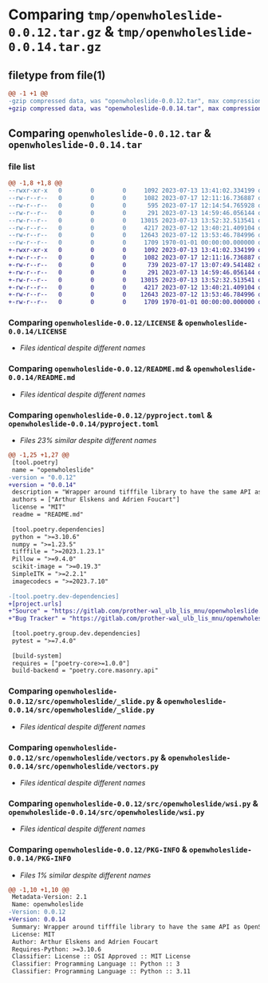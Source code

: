 # Comparing `tmp/openwholeslide-0.0.12.tar.gz` & `tmp/openwholeslide-0.0.14.tar.gz`

## filetype from file(1)

```diff
@@ -1 +1 @@
-gzip compressed data, was "openwholeslide-0.0.12.tar", max compression
+gzip compressed data, was "openwholeslide-0.0.14.tar", max compression
```

## Comparing `openwholeslide-0.0.12.tar` & `openwholeslide-0.0.14.tar`

### file list

```diff
@@ -1,8 +1,8 @@
--rwxr-xr-x   0        0        0     1092 2023-07-13 13:41:02.334199 openwholeslide-0.0.12/LICENSE
--rw-r--r--   0        0        0     1082 2023-07-17 12:11:16.736887 openwholeslide-0.0.12/README.md
--rw-r--r--   0        0        0      595 2023-07-17 12:14:54.765928 openwholeslide-0.0.12/pyproject.toml
--rw-r--r--   0        0        0      291 2023-07-13 14:59:46.056144 openwholeslide-0.0.12/src/openwholeslide/__init__.py
--rw-r--r--   0        0        0    13015 2023-07-13 13:52:32.513541 openwholeslide-0.0.12/src/openwholeslide/_slide.py
--rw-r--r--   0        0        0     4217 2023-07-12 13:40:21.409104 openwholeslide-0.0.12/src/openwholeslide/vectors.py
--rw-r--r--   0        0        0    12643 2023-07-12 13:53:46.784996 openwholeslide-0.0.12/src/openwholeslide/wsi.py
--rw-r--r--   0        0        0     1709 1970-01-01 00:00:00.000000 openwholeslide-0.0.12/PKG-INFO
+-rwxr-xr-x   0        0        0     1092 2023-07-13 13:41:02.334199 openwholeslide-0.0.14/LICENSE
+-rw-r--r--   0        0        0     1082 2023-07-17 12:11:16.736887 openwholeslide-0.0.14/README.md
+-rw-r--r--   0        0        0      739 2023-07-17 13:07:49.541482 openwholeslide-0.0.14/pyproject.toml
+-rw-r--r--   0        0        0      291 2023-07-13 14:59:46.056144 openwholeslide-0.0.14/src/openwholeslide/__init__.py
+-rw-r--r--   0        0        0    13015 2023-07-13 13:52:32.513541 openwholeslide-0.0.14/src/openwholeslide/_slide.py
+-rw-r--r--   0        0        0     4217 2023-07-12 13:40:21.409104 openwholeslide-0.0.14/src/openwholeslide/vectors.py
+-rw-r--r--   0        0        0    12643 2023-07-12 13:53:46.784996 openwholeslide-0.0.14/src/openwholeslide/wsi.py
+-rw-r--r--   0        0        0     1709 1970-01-01 00:00:00.000000 openwholeslide-0.0.14/PKG-INFO
```

### Comparing `openwholeslide-0.0.12/LICENSE` & `openwholeslide-0.0.14/LICENSE`

 * *Files identical despite different names*

### Comparing `openwholeslide-0.0.12/README.md` & `openwholeslide-0.0.14/README.md`

 * *Files identical despite different names*

### Comparing `openwholeslide-0.0.12/pyproject.toml` & `openwholeslide-0.0.14/pyproject.toml`

 * *Files 23% similar despite different names*

```diff
@@ -1,25 +1,27 @@
 [tool.poetry]
 name = "openwholeslide"
-version = "0.0.12"
+version = "0.0.14"
 description = "Wrapper around tifffile library to have the same API as OpenSlide."
 authors = ["Arthur Elskens and Adrien Foucart"]
 license = "MIT"
 readme = "README.md"
 
 [tool.poetry.dependencies]
 python = ">=3.10.6"
 numpy = ">=1.23.5"
 tifffile = ">=2023.1.23.1"
 Pillow = ">=9.4.0"
 scikit-image = ">=0.19.3"
 SimpleITK = ">=2.2.1"
 imagecodecs = ">=2023.7.10"
 
-[tool.poetry.dev-dependencies]
+[project.urls]
+"Source" = "https://gitlab.com/prother-wal_ulb_lis_mnu/openwholeslide.git"
+"Bug Tracker" = "https://gitlab.com/prother-wal_ulb_lis_mnu/openwholeslide/-/issues"
 
 [tool.poetry.group.dev.dependencies]
 pytest = ">=7.4.0"
 
 [build-system]
 requires = ["poetry-core>=1.0.0"]
 build-backend = "poetry.core.masonry.api"
```

### Comparing `openwholeslide-0.0.12/src/openwholeslide/_slide.py` & `openwholeslide-0.0.14/src/openwholeslide/_slide.py`

 * *Files identical despite different names*

### Comparing `openwholeslide-0.0.12/src/openwholeslide/vectors.py` & `openwholeslide-0.0.14/src/openwholeslide/vectors.py`

 * *Files identical despite different names*

### Comparing `openwholeslide-0.0.12/src/openwholeslide/wsi.py` & `openwholeslide-0.0.14/src/openwholeslide/wsi.py`

 * *Files identical despite different names*

### Comparing `openwholeslide-0.0.12/PKG-INFO` & `openwholeslide-0.0.14/PKG-INFO`

 * *Files 1% similar despite different names*

```diff
@@ -1,10 +1,10 @@
 Metadata-Version: 2.1
 Name: openwholeslide
-Version: 0.0.12
+Version: 0.0.14
 Summary: Wrapper around tifffile library to have the same API as OpenSlide.
 License: MIT
 Author: Arthur Elskens and Adrien Foucart
 Requires-Python: >=3.10.6
 Classifier: License :: OSI Approved :: MIT License
 Classifier: Programming Language :: Python :: 3
 Classifier: Programming Language :: Python :: 3.11
```

